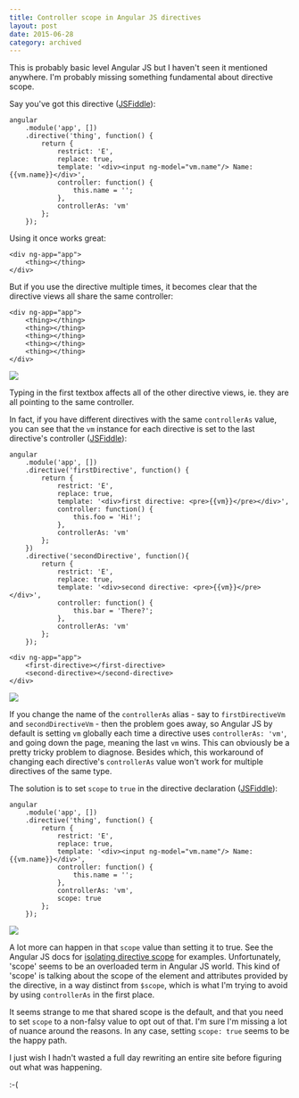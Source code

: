 ```yaml
---
title: Controller scope in Angular JS directives
layout: post
date: 2015-06-28
category: archived
---
```


This is probably basic level Angular JS but I haven't seen it mentioned anywhere. I'm probably missing something fundamental about directive scope.

Say you've got this directive ([JSFiddle](https://jsfiddle.net/10qwqc5r/2/)):

	angular
	    .module('app', [])
	    .directive('thing', function() {
	        return {
	            restrict: 'E',
	            replace: true,
	            template: '<div><input ng-model="vm.name"/> Name: {{vm.name}}</div>',
	            controller: function() {
	                this.name = '';
	            },
	            controllerAs: 'vm'
	        };
	    });

Using it once works great:

	<div ng-app="app">
		<thing></thing>
	</div>

But if you use the directive multiple times, it becomes clear that the directive views all share the same controller:

	<div ng-app="app">
	    <thing></thing>
	    <thing></thing>
	    <thing></thing>
	    <thing></thing>
	    <thing></thing>
	</div>

![](https://i.imgur.com/Oqbl2Yy.png)

Typing in the first textbox affects all of the other directive views, ie. they are all pointing to the same controller.

In fact, if you have different directives with the same `controllerAs` value, you can see that the `vm` instance for each directive is set to the last directive's controller ([JSFiddle](https://jsfiddle.net/10qwqc5r/3/)):

	angular
	    .module('app', [])
	    .directive('firstDirective', function() {
	        return {
	            restrict: 'E',
	            replace: true,
	            template: '<div>first directive: <pre>{{vm}}</pre></div>',
	            controller: function() {
	                this.foo = 'Hi!';
	            },
	            controllerAs: 'vm'
	        };
	    })
	    .directive('secondDirective', function(){
	        return {
	            restrict: 'E',
	            replace: true,
	            template: '<div>second directive: <pre>{{vm}}</pre></div>',
	            controller: function() {
	                this.bar = 'There?';
	            },
	            controllerAs: 'vm'
	        };
	    });

	<div ng-app="app">
		<first-directive></first-directive>
		<second-directive></second-directive>
	</div>

![](https://i.imgur.com/9y6Rg6k.png)

If you change the name of the `controllerAs` alias - say to `firstDirectiveVm` and `secondDirectiveVm` - then the problem goes away, so Angular JS by default is setting `vm` globally each time a directive uses `controllerAs: 'vm'`, and going down the page, meaning the last `vm` wins. This can obviously be a pretty tricky problem to diagnose. Besides which, this workaround of changing each directive's `controllerAs` value won't work for multiple directives of the same type.

The solution is to set `scope` to `true` in the directive declaration ([JSFiddle](https://jsfiddle.net/10qwqc5r/4/)):

	angular
	    .module('app', [])
	    .directive('thing', function() {
	        return {
	            restrict: 'E',
	            replace: true,
	            template: '<div><input ng-model="vm.name"/> Name: {{vm.name}}</div>',
	            controller: function() {
	                this.name = '';
	            },
	            controllerAs: 'vm',
	            scope: true
	        };
	    });

![](https://i.imgur.com/jUlaSCJ.png)

A lot more can happen in that `scope` value than setting it to true. See the Angular JS docs for [isolating directive scope](https://docs.angularjs.org/guide/directive#isolating-the-scope-of-a-directive) for examples. Unfortunately, 'scope' seems to be an overloaded term in Angular JS world. This kind of 'scope' is talking about the scope of the element and attributes provided by the directive, in a way distinct from `$scope`, which is what I'm trying to avoid by using `controllerAs` in the first place.

It seems strange to me that shared scope is the default, and that you need to set `scope` to a non-falsy value to opt out of that. I'm sure I'm missing a lot of nuance around the reasons. In any case, setting `scope: true` seems to be the happy path. 

I just wish I hadn't wasted a full day rewriting an entire site before figuring out what was happening.

:-(





